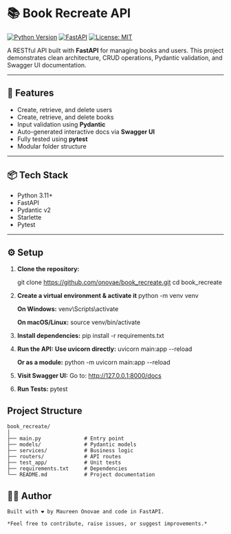 # 📚 Book Recreate API

[![Python Version](https://img.shields.io/badge/python-3.11%2B-blue)](https://www.python.org/)
[![FastAPI](https://img.shields.io/badge/FastAPI-0.115.0-brightgreen)](https://fastapi.tiangolo.com/)
[![License: MIT](https://img.shields.io/badge/License-MIT-yellow.svg)](https://opensource.org/licenses/MIT)

A RESTful API built with **FastAPI** for managing books and users. This project demonstrates clean architecture, CRUD operations, Pydantic validation, and Swagger UI documentation.

---

## 🚀 Features

- Create, retrieve, and delete users
- Create, retrieve, and delete books
- Input validation using **Pydantic**
- Auto-generated interactive docs via **Swagger UI**
- Fully tested using **pytest**
- Modular folder structure

---

## 📦 Tech Stack

- Python 3.11+
- FastAPI
- Pydantic v2
- Starlette
- Pytest

---

## ⚙️ Setup

1. **Clone the repository:**

   git clone https://github.com/onovae/book_recreate.git
   cd book_recreate


2. **Create a virtual environment & activate it**
    python -m venv venv

    **On Windows:**
    venv\Scripts\activate

    **On macOS/Linux:**
    source venv/bin/activate


3. **Install dependencies:**
    pip install -r requirements.txt

4. **Run the API:**
    **Use uvicorn directly:**
    uvicorn main:app --reload

    **Or as a module:**
    python -m uvicorn main:app --reload


5. **Visit Swagger UI:**
    Go to: http://127.0.0.1:8000/docs


6. **Run Tests:**
    pytest


## Project Structure

    book_recreate/
    │
    ├── main.py              # Entry point
    ├── models/              # Pydantic models
    ├── services/            # Business logic
    ├── routers/             # API routes
    ├── test_app/            # Unit tests
    ├── requirements.txt     # Dependencies
    └── README.md            # Project documentation


## 👨‍💻 Author
    Built with ❤️ by Maureen Onovae and code in FastAPI.

    *Feel free to contribute, raise issues, or suggest improvements.*
